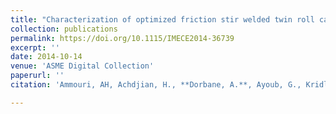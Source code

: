 ```yaml
---
title: "Characterization of optimized friction stir welded twin roll cast AZ31B sheets"
collection: publications
permalink: https://doi.org/10.1115/IMECE2014-36739
excerpt: ''
date: 2014-10-14
venue: 'ASME Digital Collection'
paperurl: ''
citation: 'Ammouri, AH, Achdjian, H., **Dorbane, A.**, Ayoub, G., Kridli, GT., & Hamade, RF. "Mechanical and Microstructural Characterization of Optimized Friction Stir Welded Twin Roll Cast AZ31B Sheets." Proceedings of the ASME 2014 International Mechanical Engineering Congress and Exposition. Volume 2A: Advanced Manufacturing. Montreal, Quebec, Canada. November 14–20, 2014. V02AT02A028. ASME. '

---
```

